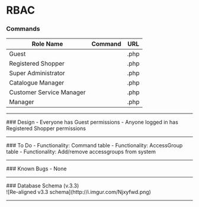 # RBAC

### Commands
| Role Name                | Command | URL                 |
| ------------------------ | ------- | ------------------- |
| Guest                    |         |                .php |
| Registered Shopper       |         |                .php |
| Super Administrator      |         |                .php |
| Catalogue Manager        |         |                .php |
| Customer Service Manager |         |                .php |
| Manager                  |         |                .php |


<hr>
### Design
- Everyone has Guest permissions
- Anyone logged in has Registered Shopper permissions


<hr>
### To Do
- Functionality: Command table
- Functionality: AccessGroup table
- Functionality: Add/remove accessgroups from system


<hr>
### Known Bugs
- None


<hr>
### Database Schema (v.3.3)
<br>
![Re-aligned v3.3 schema](http://i.imgur.com/Njxyfwd.png)


<hr>
